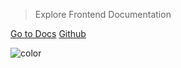 > Explore Frontend Documentation

[Go to Docs](index.md)
[Github](https://github.com/CardoAI)

![color](#1890ff)
